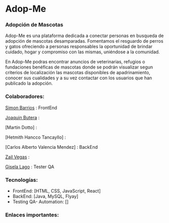 # Adop-Me
### Adopción de Mascotas
Adop-Me es una plataforma dedicada a conectar personas en busqueda de adopción de mascotas desamparadas. Fomentamos el resguardo de perros y gatos ofreciendo a personas responsables la oportunidad de brindar cuidado, hogar y compromiso con las mismas, uniéndose a la comunidad.

En Adop-Me podras encontrar anuncios de veterinarias, refugios o fundaciones benéficas de mascotas donde se podrán visualizar segun criterios de localización las mascotas disponibles de apadrinamiento, conocer sus cualidades y a su vez contactar con los usuarios que han publicado la adopción. 

### **Colaboradores:** ###

[Simon Barrios](https://www.linkedin.com/in/simon-barrios) : FrontEnd

[Joaquin Butera](linkedin.com/in/joaquin-butera-b8323020a) :

[Martin Dotto] :

[Hetmith Hancco Tancayllo] :

[Carlos Alberto Valencia Mendez] : BackEnd

[Zail Vegas](linkedin.com/in/zail-vegas-padron) : 

[Gisela Lago](https://linkedin.com/in/giselalago) : Tester QA

### **Tecnologías:** ###
+ FrontEnd: [HTML, CSS, JavaScript, React]
+ BackEnd: [Java, MySQL, Flyay]
+ Testing QA- Automation: []
  

### **Enlaces importantes:** ###
